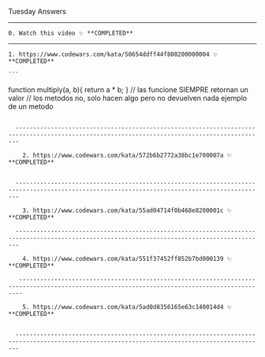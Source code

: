 
   Tuesday Answers
   
   ---------------------------------------------------------------------------------------------------------------------------------------------
   
    0. Watch this video ✨ **COMPLETED**
    
   ---------------------------------------------------------------------------------------------------------------------------------------------

    1. https://www.codewars.com/kata/50654ddff44f800200000004 ✨ **COMPLETED**
    
    ```
function multiply(a, b){
  return a * b;
}
// las funcione SIEMPRE retornan un valor
// los metodos no, solo hacen algo pero no devuelven nada ejemplo de un metodo

``` 
    
  ---------------------------------------------------------------------------------------------------------------------------------------------

    2. https://www.codewars.com/kata/572b6b2772a38bc1e700007a ✨ **COMPLETED**
    
    
  ---------------------------------------------------------------------------------------------------------------------------------------------

    3. https://www.codewars.com/kata/55ad04714f0b468e8200001c ✨ **COMPLETED**
    
  ---------------------------------------------------------------------------------------------------------------------------------------------

    4. https://www.codewars.com/kata/551f37452ff852b7bd000139 ✨ **COMPLETED**
    
   ---------------------------------------------------------------------------------------------------------------------------------------------

    5. https://www.codewars.com/kata/5ad0d8356165e63c140014d4 ✨ **COMPLETED** 


  ---------------------------------------------------------------------------------------------------------------------------------------------
